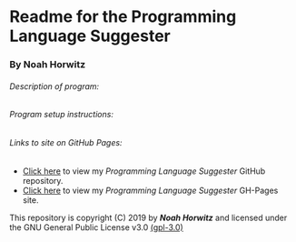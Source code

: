 # **Readme** for the Programming Language Suggester
### By Noah Horwitz

###### Description of program:



###### Program setup instructions:



###### Links to site on GitHub Pages:
  * [Click here](https://github.com/00noah/PL-Suggester) to view my _Programming Language Suggester_ GitHub repository.
  * [Click here](https://00noah.github.io/PL-Suggester) to view my _Programming Language Suggester_ GH-Pages site.



This repository is copyright (C) 2019 by **_Noah Horwitz_** and licensed under the GNU General Public License v3.0 [(gpl-3.0)](https://www.gnu.org/licenses/gpl-3.0.en.html)
